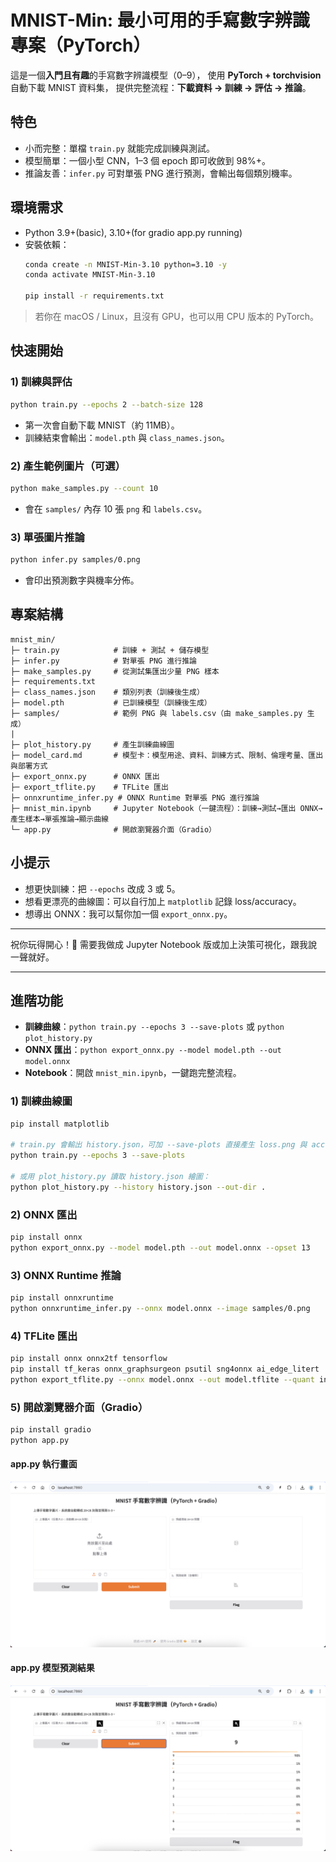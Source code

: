 # MNIST-Min: 最小可用的手寫數字辨識專案（PyTorch）

這是一個**入門且有趣**的手寫數字辨識模型（0–9），
使用 **PyTorch + torchvision** 自動下載 MNIST 資料集，
提供完整流程：**下載資料 → 訓練 → 評估 → 推論**。

## 特色
- 小而完整：單檔 `train.py` 就能完成訓練與測試。
- 模型簡單：一個小型 CNN，1–3 個 epoch 即可收斂到 98%+。
- 推論友善：`infer.py` 可對單張 PNG 進行預測，會輸出每個類別機率。

## 環境需求
- Python 3.9+(basic), 3.10+(for gradio app.py running)
- 安裝依賴：
  ```bash
  conda create -n MNIST-Min-3.10 python=3.10 -y
  conda activate MNIST-Min-3.10

  pip install -r requirements.txt
  ```

> 若你在 macOS / Linux，且沒有 GPU，也可以用 CPU 版本的 PyTorch。

## 快速開始

### 1) 訓練與評估
```bash
python train.py --epochs 2 --batch-size 128
```
- 第一次會自動下載 MNIST（約 11MB）。
- 訓練結束會輸出：`model.pth` 與 `class_names.json`。

### 2) 產生範例圖片（可選）
```bash
python make_samples.py --count 10
```
- 會在 `samples/` 內存 10 張 `png` 和 `labels.csv`。

### 3) 單張圖片推論
```bash
python infer.py samples/0.png
```
- 會印出預測數字與機率分佈。

## 專案結構
```
mnist_min/
├─ train.py            # 訓練 + 測試 + 儲存模型
├─ infer.py            # 對單張 PNG 進行推論
├─ make_samples.py     # 從測試集匯出少量 PNG 樣本
├─ requirements.txt
├─ class_names.json    # 類別列表（訓練後生成）
├─ model.pth           # 已訓練模型（訓練後生成）
├─ samples/            # 範例 PNG 與 labels.csv（由 make_samples.py 生成）
|
├─ plot_history.py     # 產生訓練曲線圖
├─ model_card.md       # 模型卡：模型用途、資料、訓練方式、限制、倫理考量、匯出與部署方式
├─ export_onnx.py      # ONNX 匯出
├─ export_tflite.py    # TFLite 匯出
├─ onnxruntime_infer.py # ONNX Runtime 對單張 PNG 進行推論
├─ mnist_min.ipynb     # Jupyter Notebook（一鍵流程）：訓練→測試→匯出 ONNX→產生樣本→單張推論→顯示曲線
└─ app.py              # 開啟瀏覽器介面（Gradio）
```

## 小提示
- 想更快訓練：把 `--epochs` 改成 3 或 5。
- 想看更漂亮的曲線圖：可以自行加上 `matplotlib` 記錄 loss/accuracy。
- 想導出 ONNX：我可以幫你加一個 `export_onnx.py`。

---

祝你玩得開心！🎉 需要我做成 Jupyter Notebook 版或加上決策可視化，跟我說一聲就好。

---

## 進階功能
- **訓練曲線**：`python train.py --epochs 3 --save-plots` 或 `python plot_history.py`
- **ONNX 匯出**：`python export_onnx.py --model model.pth --out model.onnx`
- **Notebook**：開啟 `mnist_min.ipynb`，一鍵跑完整流程。

### 1) 訓練曲線圖
```bash
pip install matplotlib

# train.py 會輸出 history.json，可加 --save-plots 直接產生 loss.png 與 acc.png
python train.py --epochs 3 --save-plots

# 或用 plot_history.py 讀取 history.json 繪圖：
python plot_history.py --history history.json --out-dir .
```

### 2) ONNX 匯出
```bash
pip install onnx
python export_onnx.py --model model.pth --out model.onnx --opset 13
```

### 3) ONNX Runtime 推論
```bash
pip install onnxruntime
python onnxruntime_infer.py --onnx model.onnx --image samples/0.png
```

### 4) TFLite 匯出
```bash
pip install onnx onnx2tf tensorflow
pip install tf_keras onnx_graphsurgeon psutil sng4onnx ai_edge_litert
python export_tflite.py --onnx model.onnx --out model.tflite --quant int8
```

### 5) 開啟瀏覽器介面（Gradio）
```bash
pip install gradio
python app.py
```
#### app.py 執行畫面
![執行畫面](snapshots/app-1.png)
#### app.py 模型預測結果
![模型預測結果](snapshots/app-2.png)
